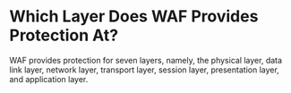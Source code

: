 # Which Layer Does WAF Provides Protection At?<a name="EN-US_TOPIC_0193630195"></a>

WAF provides protection for seven layers, namely, the physical layer, data link layer, network layer, transport layer, session layer, presentation layer, and application layer.

